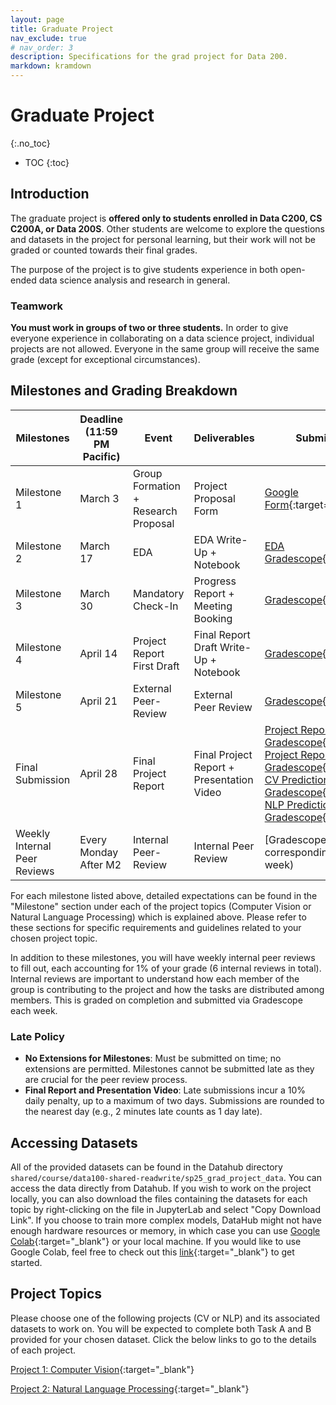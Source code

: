 ```yaml
---
layout: page
title: Graduate Project
nav_exclude: true
# nav_order: 3
description: Specifications for the grad project for Data 200.
markdown: kramdown
---
```

# Graduate Project
{:.no_toc}

* TOC
{:toc}

## Introduction

The graduate project is **offered only to students enrolled in Data C200, CS C200A, or Data 200S**. Other students are welcome to explore the questions and datasets in the project for personal learning, but their work will not be graded or counted towards their final grades.

The purpose of the project is to give students experience in both open-ended data science analysis and research in general.

### Teamwork

**You must work in groups of two or three students.** In order to give everyone experience in collaborating on a data science project, individual projects are not allowed. Everyone in the same group will receive the same grade (except for exceptional circumstances).

## Milestones and Grading Breakdown

| Milestones  | Deadline (11:59 PM Pacific) | Event | Deliverables | Submission Link | Grading Weight |
| ----------- | --------------------------- | ----- | ------------ | --------------- | -------------- |
| Milestone 1 | March 3 | Group Formation + Research Proposal | Project Proposal Form | [Google Form](https://forms.gle/qNjrRSrGHDTAzBoa9){:target="_blank"} | 5% |
| Milestone 2 | March 17 | EDA | EDA Write-Up + Notebook | [EDA Gradescope](https://www.gradescope.com/courses/949942/assignments/5717504){:target="_blank"} | 10% |
| Milestone 3 | March 30 | Mandatory Check-In | Progress Report + Meeting Booking | [Gradescope](https://www.gradescope.com/courses/949942/assignments/5717488){:target="_blank"} | 10% |
| Milestone 4 | April 14 | Project Report First Draft | Final Report Draft Write-Up + Notebook | [Gradescope](https://www.gradescope.com/courses/949942/assignments/5718707){:target="_blank"} | 20% |
| Milestone 5 | April 21 | External Peer-Review | External Peer Review | [Gradescope](https://www.gradescope.com/courses/949942/assignments/5717521){:target="_blank"} | 7% |
| Final Submission | April 28 | Final Project Report | Final Project Report + Presentation Video | [Project Report PDF Gradescope](https://www.gradescope.com/courses/949942/assignments/5718693){:target="_blank"} <br> [Project Report Code Gradescope](https://www.gradescope.com/courses/949942/assignments/5717525){:target="_blank"} <br> [CV Predictions Gradescope](https://www.gradescope.com/courses/949942/assignments/5717156){:target="_blank"} <br> [NLP Predictions Gradescope](https://www.gradescope.com/courses/949942/assignments/5717482){:target="_blank"} | 42% |
| Weekly Internal Peer Reviews | Every Monday After M2 | Internal Peer-Review | Internal Peer Review | [Gradescope] (Please refer to corresponding link each week) | 6% |

For each milestone listed above, detailed expectations can be found in the "Milestone" section under each of the project topics (Computer Vision or Natural Language Processing) which is explained above. Please refer to these sections for specific requirements and guidelines related to your chosen project topic.

In addition to these milestones, you will have weekly internal peer reviews to fill out, each accounting for 1% of your grade (6 internal reviews in total). Internal reviews are important to understand how each member of the group is contributing to the project and how the tasks are distributed among members. This is graded on completion and submitted via Gradescope each week.

### Late Policy
- **No Extensions for Milestones**: Must be submitted on time; no extensions are permitted. Milestones cannot be submitted late as they are crucial for the peer review process.
- **Final Report and Presentation Video**: Late submissions incur a 10% daily penalty, up to a maximum of two days. Submissions are rounded to the nearest day (e.g., 2 minutes late counts as 1 day late).

## Accessing Datasets

All of the provided datasets can be found in the Datahub directory `shared/course/data100-shared-readwrite/sp25_grad_project_data`. You can access the data directly from Datahub. If you wish to work on the project locally, you can also download the files containing the datasets for each topic by right-clicking on the file in JupyterLab and select "Copy Download Link". If you choose to train more complex models, DataHub might not have enough hardware resources or memory, in which case you can use [Google Colab](https://colab.google/){:target="_blank"} or your local machine. If you would like to use Google Colab, feel free to check out this [link](https://stackoverflow.com/questions/48376580/how-to-read-data-in-google-colab-from-my-google-drive){:target="_blank"} to get started.

## Project Topics

Please choose one of the following projects (CV or NLP) and its associated datasets to work on. You will be expected to complete both Task A and B provided for your chosen dataset. Click the below links to go to the details of each project.

[Project 1: Computer Vision](/sp25/gradproject-cv){:target="_blank"}

[Project 2: Natural Language Processing](/sp25/gradproject-nlp){:target="_blank"}
